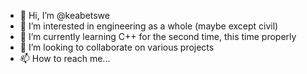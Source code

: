 - 👋 Hi, I’m @keabetswe
- 👀 I’m interested in engineering as a whole (maybe except civil)
- 🌱 I’m currently learning C++ for the second time, this time properly
- 💞️ I’m looking to collaborate on various projects
- 📫 How to reach me...

<!---
keabetswe-mng/keabetswe-mng is a ✨ special ✨ repository because its `README.md` (this file) appears on your GitHub profile.
You can click the Preview link to take a look at your changes.
--->
